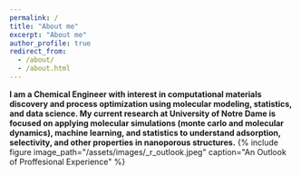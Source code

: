 ```yaml
---
permalink: /
title: "About me"
excerpt: "About me"
author_profile: true
redirect_from: 
  - /about/
  - /about.html
---
```


**I am a Chemical Engineer with interest in computational materials discovery and process optimization using molecular modeling, statistics, and data science. 
My current research at University of Notre Dame is focused on applying molecular simulations (monte carlo and molecular dynamics), machine learning, and statistics to understand adsorption, selectivity, and other properties in nanoporous structures.**
{% include figure image_path="/assets/images/_r_outlook.jpeg" caption="An Outlook of Proffesional Experience" %}

